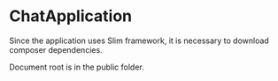 # ChatApplication

Since the application uses Slim framework, it is necessary to download composer dependencies. 

Document root is in the public folder.
